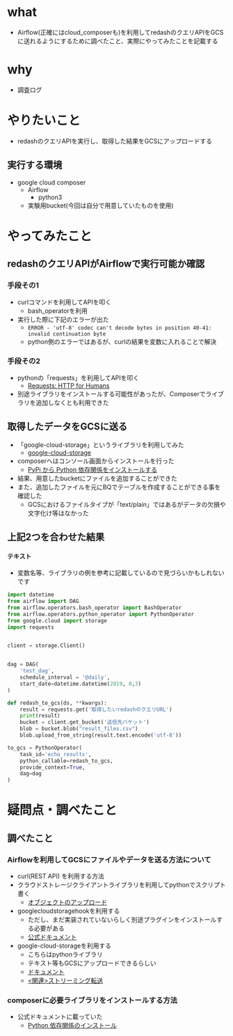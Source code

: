 # what
- Airflow(正確にはcloud_composerも)を利用してredashのクエリAPIをGCSに送れるようにするために調べたこと、実際にやってみたことを記載する

# why
- 調査ログ


# やりたいこと
- redashのクエリAPIを実行し、取得した結果をGCSにアップロードする

## 実行する環境
- google cloud composer
    - Airflow
        - python3
    - 実験用bucket(今回は自分で用意していたものを使用)

# やってみたこと
## redashのクエリAPIがAirflowで実行可能か確認
### 手段その1
- curlコマンドを利用してAPIを叩く
    - bash_operatorを利用
- 実行した際に下記のエラーが出た
    - `ERROR - 'utf-8' codec can't decode bytes in position 40-41: invalid continuation byte`
    - python側のエラーではあるが、curlの結果を変数に入れることで解決

### 手段その2
- pythonの「requests」を利用してAPIを叩く
    - [Requests: HTTP for Humans](https://pypi.org/project/requests/)
- 別途ライブラリをインストールする可能性があったが、Composerでライブラリを追加しなくとも利用できた

## 取得したデータをGCSに送る
- 「google-cloud-storage」というライブラリを利用してみた
    - [google-cloud-storage](https://pypi.org/project/google-cloud-storage/)
- composerへはコンソール画面からインストールを行った
    - [PyPi から Python 依存関係をインストールする](https://cloud.google.com/composer/docs/how-to/using/installing-python-dependencies?hl=ja)
- 結果、用意したbucketにファイルを追加することができた
- また、追加したファイルを元にBQでテーブルを作成することができる事を確認した
    - GCSにおけるファイルタイプが「text/plain」ではあるがデータの欠損や文字化け等はなかった


## 上記2つを合わせた結果
#### テキスト
- 変数名等、ライブラリの例を参考に記載しているので見づらいかもしれないです

```python
import datetime
from airflow import DAG
from airflow.operators.bash_operator import BashOperator
from airflow.operators.python_operator import PythonOperator
from google.cloud import storage
import requests


client = storage.Client()


dag = DAG(
    'test_dag',
    schedule_interval = '@daily',
    start_date=datetime.datetime(2019, 8,3)
)

def redash_to_gcs(ds, **kwargs):
    result = requests.get('取得したいredashのクエリURL')
    print(result)
    bucket = client.get_bucket('送信先バケット')
    blob = bucket.blob("result_files.csv")
    blob.upload_from_string(result.text.encode('utf-8'))

to_gcs = PythonOperator(
    task_id='echo_results',
    python_callable=redash_to_gcs,
    provide_context=True,
    dag=dag
)
```

# 疑問点・調べたこと
## 調べたこと
### Airflowを利用してGCSにファイルやデータを送る方法について
- curl(REST API) を利用する方法
- クラウドストレージクライアントライブラリを利用してpythonでスクリプト書く
    - [オブジェクトのアップロード](https://cloud.google.com/storage/docs/uploading-objects#storage-upload-object-python)
- googlecloudstoragehookを利用する
    - ただし、まだ実装されていないらしく別途プラグインをインストールする必要がある
    - [公式ドキュメント](https://airflow.apache.org/_api/airflow/contrib/hooks/gcs_hook/index.html?highlight=googlecloudstoragehook#module-airflow.contrib.hooks.gcs_hook)
- google-cloud-storageを利用する
    - こちらはpythonライブラリ
    - テキスト等もGCSにアップロードできるらしい
    - [ドキュメント](https://pypi.org/project/google-cloud-storage/)
    - [<関連>ストリーミング転送](https://cloud.google.com/storage/docs/streaming)

### composerに必要ライブラリをインストールする方法
- 公式ドキュメントに載っていた
    - [Python 依存関係のインストール](https://cloud.google.com/composer/docs/how-to/using/installing-python-dependencies?hl=ja)
